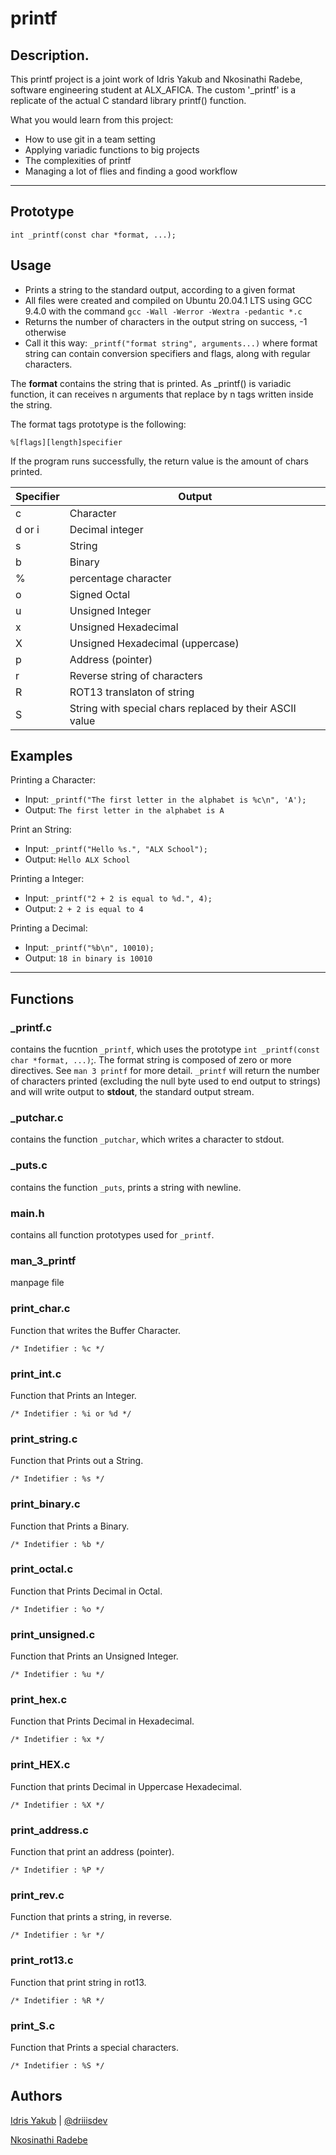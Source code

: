# printf
## Description.

This printf project is a joint work of Idris Yakub and Nkosinathi Radebe, software engineering student at ALX_AFICA. The custom '_printf' is a replicate of the actual C standard library printf() function.

What you would learn from this project:

* How to use git in a team setting
* Applying variadic functions to big projects
* The complexities of printf
* Managing a lot of flies and finding a good workflow
---
## Prototype
    int _printf(const char *format, ...);

## Usage
* Prints a string to the standard output, according to a given format
* All files were created and compiled on Ubuntu 20.04.1 LTS using GCC 9.4.0 with the command `gcc -Wall -Werror -Wextra -pedantic *.c`
* Returns the number of characters in the output string on success, -1 otherwise
* Call it this way: `_printf("format string", arguments...)` where format string can contain conversion specifiers and flags, along with regular characters.

The **format** contains the string that is printed. As _printf() is variadic function, it can receives n arguments that replace by n tags written inside the string.

The format tags prototype is the following:

    %[flags][length]specifier

If the program runs successfully, the return value is the amount of chars printed.

| Specifier | Output              |
| --------- | ------------------- |
| c         | Character           |
| d or i    | Decimal integer     |
| s         | String              |
| b         | Binary              |
| %         | percentage character|
| o         | Signed Octal        |
| u         | Unsigned Integer    |
| x         | Unsigned Hexadecimal|
| X         | Unsigned Hexadecimal (uppercase) |
| p         | Address (pointer)     |
| r         | Reverse string of characters |
| R         | ROT13 translaton of string |
| S         | String with special chars replaced by their ASCII value |

## Examples
Printing a Character:

   - Input: `_printf("The first letter in the alphabet is %c\n", 'A');`
   - Output: `The first letter in the alphabet is A`

Print an String:

   - Input: `_printf("Hello %s.", "ALX School");`
   - Output: `Hello ALX School`

Printing a Integer:

   - Input: `_printf("2 + 2 is equal to %d.", 4);`
   - Output: `2 + 2 is equal to 4`

Printing a Decimal:

   - Input: `_printf("%b\n", 10010);`
   - Output: `18 in binary is 10010`

---

## Functions

### _printf.c

contains the fucntion `_printf`, which uses the prototype `int _printf(const char *format, ...)`;. The format string is composed of zero or more directives. See `man 3 printf` for more detail. `_printf` will return the number of characters printed (excluding the null byte used to end output to strings) and will write output to **stdout**, the standard output stream.

### _putchar.c

contains the function `_putchar`, which writes a character to stdout.

### _puts.c

contains the function `_puts`, prints a string with newline.


### main.h

contains all function prototypes used for `_printf`.

### man_3_printf

manpage file

### print_char.c

Function that writes the Buffer Character.

    /* Indetifier : %c */

### print_int.c

Function that Prints an Integer.

    /* Indetifier : %i or %d */

### print_string.c

Function that Prints out a String.

    /* Indetifier : %s */

### print_binary.c

Function that Prints a Binary.

    /* Indetifier : %b */

### print_octal.c

Function that Prints Decimal in Octal.

	/* Indetifier : %o */

### print_unsigned.c

Function that Prints an Unsigned Integer.

	/* Indetifier : %u */

### print_hex.c

Function that Prints Decimal in Hexadecimal.

	/* Indetifier : %x */

### print_HEX.c

Function that prints Decimal in Uppercase Hexadecimal.

	/* Indetifier : %X */

### print_address.c

Function that print an address (pointer).

	/* Indetifier : %P */

### print_rev.c

Function that prints a string, in reverse.

	/* Indetifier : %r */

### print_rot13.c

Function that print string in rot13.

	/* Indetifier : %R */

### print_S.c

Function that Prints a special characters.

    /* Indetifier : %S */


## Authors
[Idris Yakub](https://github.com/driiisdev) | [@driiisdev](https://twitter.com/driiisdev)

[Nkosinathi Radebe](https://github.com/nkradebeJHB)
